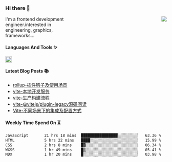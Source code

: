 <!--
**zhaohuanyuu/zhaohuanyuu** is a ✨ _special_ ✨ repository because its `README.md` (this file) appears on your GitHub profile.
-->

### Hi there 👋

<picture>
  <source media="(prefers-color-scheme: dark)" srcset="https://github-readme-stats.vercel.app/api?username=zhaohuanyuu&count_private=true&show_icons=true&theme=city_lights&hide_title=true">
  <img align="right" src="https://github-readme-stats.vercel.app/api?username=zhaohuanyuu&count_private=true&show_icons=true&hide_title=true">
</picture>

<p align="left" style="width:40%">I'm a frontend development engineer.interested in engineering, graphics, frameworks...</p>

#### Languages And Tools ✨

<img align="left" height="20" src="https://skillicons.dev/icons?i=js,ts,nodejs,rust,react,vue,svelte,gatsby,graphql,nestjs" />

</br>

#### Latest Blog Posts 📚
<!-- BLOG-POST-LIST:START -->
- [rollup-插件钩子及使用场景](https://auu.zone/post/rollup-plugin)
- [vite-本地开发服务](https://auu.zone/post/vite-server)
- [vite-生产构建流程](https://auu.zone/post/vite-build)
- [vite-@vitejs/plugin-legacy源码阅读](https://auu.zone/post/vite-legacy)
- [Vite-不同场景下的集成及配置方式](https://auu.zone/post/vite-integrations)
<!-- BLOG-POST-LIST:END -->

#### Weekly Time Spend On ⏳
<!--START_SECTION:waka-->

```txt
JavaScript       21 hrs 18 mins  ████████████████░░░░░░░░░   63.36 %
HTML             5 hrs 22 mins   ████░░░░░░░░░░░░░░░░░░░░░   15.99 %
CSS              2 hrs 8 mins    █▓░░░░░░░░░░░░░░░░░░░░░░░   06.34 %
WXSS             1 hr 49 mins    █▒░░░░░░░░░░░░░░░░░░░░░░░   05.41 %
MDX              1 hr 20 mins    █░░░░░░░░░░░░░░░░░░░░░░░░   03.98 %
```

<!--END_SECTION:waka-->
